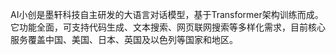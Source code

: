 AI小创是墨轩科技自主研发的大语言对话模型，基于Transformer架构训练而成。它功能全面，可支持代码生成、文本搜索、网页联网搜索等多样化需求，目前核心服务覆盖中国、美国、日本、英国及以色列等国家和地区。
